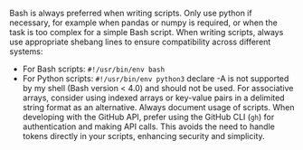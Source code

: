 Bash is always preferred when writing scripts.  Only use python if necessary, for example when pandas or numpy is required, or when the task is too complex for a simple Bash script.
When writing scripts, always use appropriate shebang lines to ensure compatibility across different systems:
- For Bash scripts: `#!/usr/bin/env bash`
- For Python scripts: `#!/usr/bin/env python3`
declare -A is not supported by my shell (Bash version < 4.0) and should not be used. For associative arrays, consider using indexed arrays or key-value pairs in a delimited string format as an alternative.
Always document usage of scripts.
When developing with the GitHub API, prefer using the GitHub CLI (`gh`) for authentication and making API calls. This avoids the need to handle tokens directly in your scripts, enhancing security and simplicity.